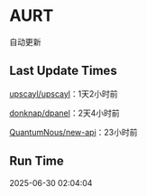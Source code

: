 # AURT

自动更新


## Last Update Times

[upscayl/upscayl](https://github.com/upscayl/upscayl)：1天2小时前

[donknap/dpanel](https://github.com/donknap/dpanel)：2天4小时前

[QuantumNous/new-api](https://github.com/QuantumNous/new-api)：23小时前


## Run Time
2025-06-30 02:04:04
